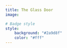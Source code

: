 ```yaml
---
title: The Glass Door
image:

# Badge style
style:
    background: "#2a9d8f"
    color: "#fff"
---
```

